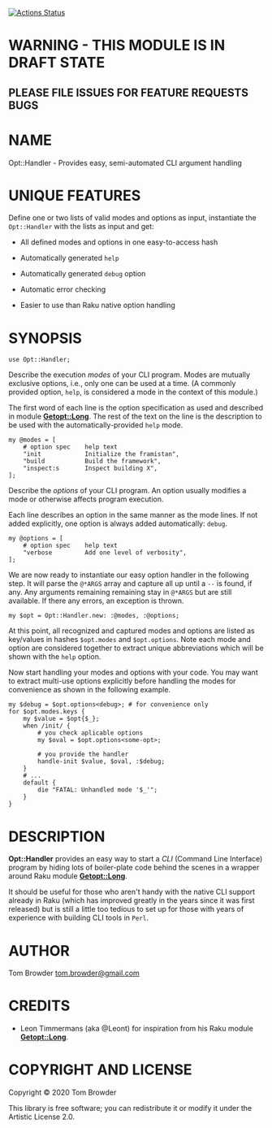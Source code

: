 [![Actions Status](https://github.com/tbrowder/Opt-Handler/workflows/test/badge.svg)](https://github.com/tbrowder/Opt-Handler/actions)

WARNING - THIS MODULE IS IN DRAFT STATE 
========================================

PLEASE FILE ISSUES FOR FEATURE REQUESTS BUGS
--------------------------------------------

NAME
====

Opt::Handler - Provides easy, semi-automated CLI argument handling

UNIQUE FEATURES
===============

Define one or two lists of valid modes and options as input, instantiate the `Opt::Handler` with the lists as input and get:

  * All defined modes and options in one easy-to-access hash

  * Automatically generated `help`

  * Automatically generated `debug` option

  * Automatic error checking

  * Easier to use than Raku native option handling




SYNOPSIS
========

    use Opt::Handler;

Describe the execution *modes* of your CLI program. Modes are mutually exclusive options, i.e., only one can be used at a time. (A commonly provided option, `help`, is considered a mode in the context of this module.)

The first word of each line is the option specification as used and described in module [**Getopt::Long**](https://github.com/leont/getopt-long6). The rest of the text on the line is the description to be used with the automatically-provided `help` mode.

    my @modes = [
        # option spec    help text
        "init            Initialize the framistan",
        "build           Build the framework",
        "inspect:s       Inspect building X",
    ];

Describe the *options* of your CLI program. An option usually modifies a mode or otherwise affects program execution.

Each line describes an option in the same manner as the mode lines. If not added explicitly, one option is always added automatically: `debug`.

    my @options = [
        # option spec    help text
        "verbose         Add one level of verbosity",
    ];

We are now ready to instantiate our easy option handler in the following step. It will parse the `@*ARGS` array and capture all up until a `--` is found, if any. Any arguments remaining remaining stay in `@*ARGS` but are still available. If there any errors, an exception is thrown.

    my $opt = Opt::Handler.new: :@modes, :@options;

At this point, all recognized and captured modes and options are listed as key/values in hashes `$opt.modes` and `$opt.options`. Note each mode and option are considered together to extract unique abbreviations which will be shown with the `help` option.

Now start handling your modes and options with your code. You may want to extract multi-use options explicitly before handling the modes for convenience as shown in the following example.

    my $debug = $opt.options<debug>; # for convenience only
    for $opt.modes.keys {
        my $value = $opt{$_};
        when /init/ {
            # you check aplicable options
            my $oval = $opt.options<some-opt>;

            # you provide the handler
            handle-init $value, $oval, :$debug;
        }
        # ...
        default {
            die "FATAL: Unhandled mode '$_'";
        }
    }

DESCRIPTION
===========

**Opt::Handler** provides an easy way to start a *CLI* (Command Line Interface) program by hiding lots of boiler-plate code behind the scenes in a wrapper around Raku module [**Getopt::Long**](https://github.com/leont/getopt-long6).

It should be useful for those who aren't handy with the native CLI support already in Raku (which has improved greatly in the years since it was first released) but is still a little too tedious to set up for those with years of experience with building CLI tools in `Perl`.

AUTHOR
======

Tom Browder <tom.browder@gmail.com>

CREDITS
=======

  * Leon Timmermans (aka @Leont) for inspiration from his Raku module [**Getopt::Long**](https://github.com/leont/getopt-long6).

COPYRIGHT AND LICENSE
=====================

Copyright &#x00A9; 2020 Tom Browder

This library is free software; you can redistribute it or modify it under the Artistic License 2.0.

